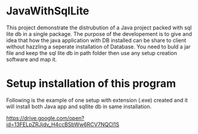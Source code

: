 # JavaWithSqlLite
This project demonstrate the distrubution of a Java project packed with sql lite db in a single package. The purpose of the developement 
is to give and idea that how the java application with DB installed can be share to client without hazzling a seperate installation of Database.
You need to buld a jar file and keep the sql lite db in path folder then use any setup creation software and map it.

# Setup installation of this program
Following is the example of one setup with extension (.exe) created and it will install both Java app and sqllite db in same installation.

https://drive.google.com/open?id=13FELpZRJjdv_H4ccBSbWw6RCV7NQCl1S
